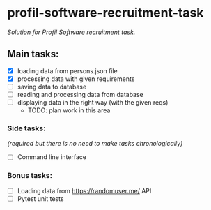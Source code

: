 # profil-software-recruitment-task
*Solution for Profil Software recruitment task.*

## Main tasks:  

- [x] loading data from persons.json file
- [x] processing data with given requirements 
- [ ] saving data to database
- [ ] reading and processing data from database
- [ ] displaying data in the right way (with the given reqs)
	- TODO: plan work in this area  

### Side tasks: 
*(required but there is no need to make tasks chronologically)*

- [ ] Command line interface 


### Bonus tasks:

- [ ] Loading data from https://randomuser.me/ API
- [ ] Pytest unit tests
